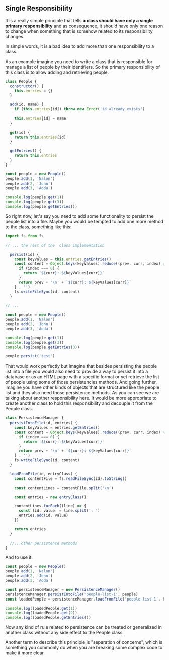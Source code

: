 ## Single Responsibility

It is a really simple principle that tells **a class should have only a single primary responsibility** and as consequence, it should have only one reason to change when something that is somehow related to its responsibility changes. 

In simple words, it is a bad idea to add more than one responsibility to a class.

As an example imagine you need to write a class that is responsible for manage a list of people by their identifiers. So the primary responsibility of this class is to allow adding and retrieving people. 

```javascript
class People {
  constructor() {
    this.entries = {}
  }

  add(id, name) {
    if (this.entries[id]) throw new Error('id already exists')
    
    this.entries[id] = name
  }

  get(id) {
    return this.entries[id]
  }

  getEntries() {
    return this.entries
  }
}

const people = new People()
people.add(1, 'Nalon')
people.add(2, 'John')
people.add(3, 'Adda')

console.log(people.get(1))
console.log(people.get(3))
console.log(people.getEntries())
```

So right now, let's say you need to add some functionality to persist the people list into a file. Maybe you would be tempted to add one more method to the class, something like this:

```javascript
import fs from fs

// ... the rest of the  class implementation

  persist(id) {
    const keyValues = this.entries.getEntries()
    const content = Object.keys(keyValues).reduce((prev, curr, index) => {
      if (index === 0) {
        return `${curr}: ${keyValues[curr]}`
      }
      return prev + '\n' + `${curr}: ${keyValues[curr]}`
    } , '')
    fs.writeFileSync(id, content)
  }

// ...

const people = new People()
people.add(1, 'Nalon')
people.add(2, 'John')
people.add(3, 'Adda')

console.log(people.get(1))
console.log(people.get(3))
console.log(people.getEntries(3))

people.persist('test')
```

That would work perfectly but imagine that besides persisting the people list into a file you would also need to provide a way to persist it into a database or as an HTML page with a specific format or yet retrieve the list of people using some of those persistencies methods. And going further, imagine you have other kinds of objects that are structured like the people list and they also need those persistence methods. As you can see we are talking about another responsibility here. It would be more appropriate to create another class to hold this responsibility and decouple it from the People class. 

```javascript
class PersistenceManager {
  persistIntoFile(id, entries) {
    const keyValues = entries.getEntries()
    const content = Object.keys(keyValues).reduce((prev, curr, index) => {
      if (index === 0) {
        return `${curr}: ${keyValues[curr]}`
      }
      return prev + '\n' + `${curr}: ${keyValues[curr]}`
    } , '')
    fs.writeFileSync(id, content)
  }

  loadFromFile(id, entryClass) {
    const contentFile = fs.readFileSync(id).toString() 

    const contentLines = contentFile.split('\n')

    const entries = new entryClass()

    contentLines.forEach((line) => {
      const [id, value] = line.split(': ')
      entries.add(id, value)
    }) 

    return entries
  }

  //...other persistence methods
}
```

And to use it:

```javascript
const people = new People()
people.add(1, 'Nalon')
people.add(2, 'John')
people.add(3, 'Adda')

const persistenceManager = new PersistenceManager()
persistenceManager.persistIntoFile('people-list-1', people)
const loadedPeople = persistenceManager.loadFromFile('people-list-1', People)

console.log(loadedPeople.get(1))
console.log(loadedPeople.get(2))
console.log(loadedPeople.getEntries())
```

Now any kind of rule related to persistence can be treated or generalized in another class without any side effect to the People class.

Another term to describe this principle is "separation of concerns", which is something you commonly do when you are breaking some complex code to make it more clear. 